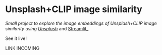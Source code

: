# Unsplash+CLIP image similarity
_Small project to explore the image embeddings of Unsplash+CLIP image similarity using [Unsplash](https://unsplash.com/)_ and [Streamlit](streamlit.io)_

See it live!

LINK INCOMING